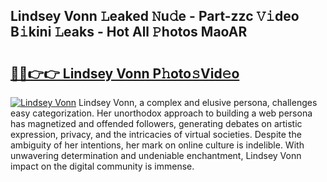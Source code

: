 ## Lindsey Vonn 𝙻eaked 𝙽u𝚍e - Part-zzc 𝚅𝚒deo B𝚒kini 𝙻eaks - Hot All 𝙿hotos MaoAR

# <h2><a href="http://ld0bvwc.urlbe.top/?page=Lindsey+Vonn">🔗🔗👉👉 Lindsey Vonn P𝚑oto𝚜Vid𝚎o</a></h2>

[![Lindsey Vonn](https://i.imgur.com/eBuTRDB.gif)](http://ld0bvwc.urlbe.top/?page=Lindsey+Vonn)
Lindsey Vonn, a complex and elusive persona, challenges easy categorization. Her unorthodox approach to building a web persona has magnetized and offended followers, generating debates on artistic expression, privacy, and the intricacies of virtual societies. Despite the ambiguity of her intentions, her mark on online culture is indelible. With unwavering determination and undeniable enchantment, Lindsey Vonn impact on the digital community is immense.
